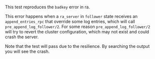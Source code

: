 This test reproduces the `badkey` error in ra.

This error happens when a `ra_server` in `follower` state receives an `append_entries_rpc` that override some log entries, which will call `pre_append_log_follower/2`.
For some reason `pre_append_log_follower/2` will try to revert the cluster configuration, which may not exist and could crash the server.

Note that the test will pass due to the resilience. By searching the output you will see the crash.
